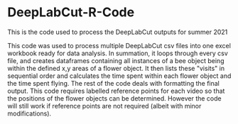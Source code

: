 # DeepLabCut-R-Code
This is the code used to process the DeepLabCut outputs for summer 2021

This code was used to process multiple DeepLabCut csv files into one excel workbook ready for data analysis. In summation, it loops through every csv file, and creates dataframes containing all instances of a bee object being within the defined x,y areas of a flower object. It then lists these "visits" in sequential order and calculates the time spent within each flower object and the time spent flying. The rest of the code deals with formatting the final output. This code requires labelled reference points for each video so that the positions of the flower objects can be determined. However the code will still work if reference points are not required (albeit with minor modifications). 
